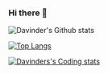 ### Hi there 👋

![Davinder's Github stats](https://github-readme-stats.vercel.app/api?username=davibaweja&theme=highcontrast&show_icons=true&count_private=true)

[![Top Langs](https://github-readme-stats.vercel.app/api/top-langs/?username=davibaweja&langs_count=8)](https://github.com/davibaweja/github-readme-stats)

[![Davinders's Coding stats](https://github-readme-stats.vercel.app/api/wakatime?username=davibaweja)](https://github.com/davibaweja/github-readme-stats)

<!--
**davibaweja/davibaweja** is a ✨ _special_ ✨ repository because its `README.md` (this file) appears on your GitHub profile.

Here are some ideas to get you started:

- 🔭 I’m currently an intern at codeYourFuture as a Junior Developer.
- 🌱 I’m currently learning ...
- 👯 I’m looking to collaborate on ...
- 🤔 I’m looking for help with ...
- 💬 Ask me about ...
- 📫 How to reach me: ...
- 😄 Pronouns: ...
- ⚡ Fun fact: ...
-->
